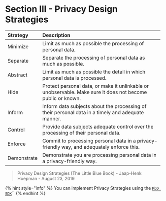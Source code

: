 # Section III - Privacy Design Strategies

| Strategy | Description |
| :--- | :--- |
| Minimize | Limit as much as possible the processing of personal data. |
| Separate | Separate the processing of personal data as much as possible. |
| Abstract | Limit as much as possible the detail in which personal data is processed. |
| Hide | Protect personal data, or make it unlinkable or unobservable. Make sure it does not become public or known. |
| Inform | Inform data subjects about the processing of their personal data in a timely and adequate manner. |
| Control | Provide data subjects adequate control over the processing of their personal data. |
| Enforce | Commit to processing personal data in a privacy-friendly way, and adequately enforce this. |
| Demonstrate | Demonstrate you are processing personal data in a privacy-friendly way. |

> Privacy Design Strategies \(The Little Blue Book\) - Jaap-Henk Hoepman - August 23, 2019

{% hint style="info" %}
You can implement Privacy Strategies using the [`PbD SDK`](https://crates.io/crates/pbd)\`\`
{% endhint %}

